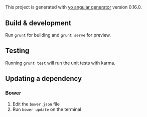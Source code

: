 # 

This project is generated with [yo angular generator](https://github.com/yeoman/generator-angular)
version 0.16.0.

## Build & development

Run `grunt` for building and `grunt serve` for preview.

## Testing

Running `grunt test` will run the unit tests with karma.

## Updating a dependency

### Bower

1. Edit the `bower.json` file
2. Run `bower update` on the terminal